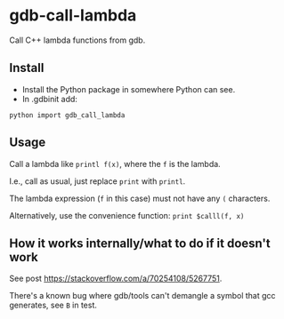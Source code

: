 # gdb-call-lambda
Call C++ lambda functions from gdb.

## Install

* Install the Python package in somewhere Python can see.
* In .gdbinit add:

```
python import gdb_call_lambda
```

## Usage

Call a lambda like `printl f(x)`, where the `f` is the lambda.

I.e., call as usual, just replace `print` with `printl`.

The lambda expression (`f` in this case) must not have any `(` characters.

Alternatively, use the convenience function: `print $calll(f, x)`

## How it works internally/what to do if it doesn't work

See post https://stackoverflow.com/a/70254108/5267751.

There's a known bug where gdb/tools can't demangle a symbol that gcc generates, see `B` in test.

